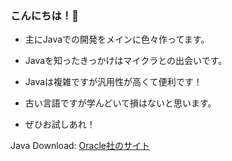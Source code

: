 ### こんにちは！👋

- 主にJavaでの開発をメインに色々作ってます。
- Javaを知ったきっかけはマイクラとの出会いです。

- Javaは複雑ですが汎用性が高くて便利です！
- 古い言語ですが学んどいて損はないと思います。
- ぜひお試しあれ！

Java Download: [Oracle社のサイト](https://www.oracle.com/java/technologies/downloads)

<!--
**KIKU-CORD/KIKU-CORD** is a ✨ _special_ ✨ repository because its `README.md` (this file) appears on your GitHub profile.

Here are some ideas to get you started:

- 🔭 I’m currently working on ...
- 🌱 I’m currently learning ...
- 👯 I’m looking to collaborate on ...
- 🤔 I’m looking for help with ...
- 💬 Ask me about ...
- 📫 How to reach me: ...
- 😄 Pronouns: ...
- ⚡ Fun fact: ...
-->
